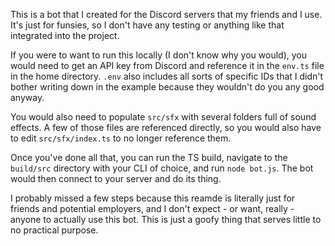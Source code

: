 This is a bot that I created for the Discord servers that my friends and I use. It's just for funsies, so I don't have any testing or anything like that integrated into the project.

If you were to want to run this locally (I don't know why you would), you would need to get an API key from Discord and reference it in the `env.ts` file in the home directory. `.env` also includes all sorts of specific IDs that I didn't bother writing down in the example because they wouldn't do you any good anyway.

You would also need to populate `src/sfx` with several folders full of sound effects.
A few of those files are referenced directly, so you would also have to edit `src/sfx/index.ts` to no longer reference them.

Once you've done all that, you can run the TS build, navigate to the `build/src` directory with your CLI of choice, and run `node bot.js`. The bot would then connect to your server and do its thing.

I probably missed a few steps because this reamde is literally just for friends and potential employers, and I don't expect - or want, really - anyone to actually use this bot. This is just a goofy thing that serves little to no practical purpose.